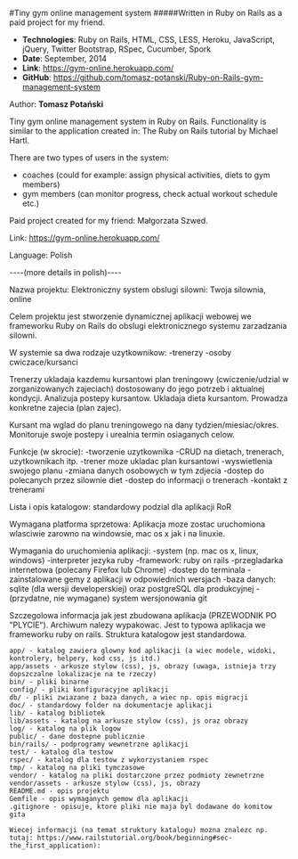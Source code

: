 #Tiny gym online management system
#####Written in Ruby on Rails as a paid project for my friend. 

- **Technologies**: Ruby on Rails, HTML, CSS, LESS, Heroku, JavaScript, jQuery, Twitter Bootstrap, RSpec, Cucumber, Spork
- **Date**: September, 2014
- **Link**: https://gym-online.herokuapp.com/
- **GitHub**: https://github.com/tomasz-potanski/Ruby-on-Rails-gym-management-system

Author: **Tomasz Potański**

Tiny gym online management system in Ruby on Rails. Functionality is similar to the application created in: The Ruby on Rails tutorial by Michael Hartl. 

There are two types of users in the system:
- coaches (could for example: assign physical activities, diets to gym members)
- gym members (can monitor progress, check actual workout schedule etc.)

Paid project created for my friend: Małgorzata Szwed. 

Link: https://gym-online.herokuapp.com/

Language: Polish

----(more details in polish)----

Nazwa projektu: Elektroniczny system obslugi silowni: Twoja silownia, online

Celem projektu jest stworzenie dynamicznej aplikacji webowej we frameworku Ruby on Rails do obslugi elektronicznego systemu zarzadzania silowni.

W systemie sa dwa rodzaje uzytkownikow:
-trenerzy
-osoby cwiczace/kursanci

Trenerzy ukladaja kazdemu kursantowi plan treningowy (cwiczenie/udzial w zorganizowanych zajeciach) dostosowany do jego potrzeb i aktualnej kondycji. Analizuja postepy kursantow. Ukladaja dieta kursantom. Prowadza konkretne zajecia (plan zajec).

Kursant  ma wglad do planu treningowego na dany tydzien/miesiac/okres. Monitoruje swoje postepy i urealnia termin osiaganych celow. 

Funkcje (w skrocie):
-tworzenie uzytkownika
-CRUD na dietach, trenerach, uzytkownikach itp.
-trener moze ukladac plan kursantowi
-wyswietlenia swojego planu
-zmiana danych osobowych w tym zdjecia
-dostep do polecanych przez silownie diet
-dostep do informacji o trenerach
-kontakt z trenerami

Lista i opis katalogow: standardowy podzial dla aplikacji RoR

Wymagana platforma sprzetowa: Aplikacja moze zostac uruchomiona wlasciwie zarowno na windowsie, mac os x jak i na linuxie.

Wymagania do uruchomienia aplikacji:
-system (np. mac os x, linux, windows)
-interpreter jezyka ruby
-framework: ruby on rails
-przegladarka internetowa (polecany Firefox lub Chrome)
-dostep do terminala
-zainstalowane gemy z aplikacji w odpowiednich wersjach
-baza danych: sqlite (dla wersji developerskiej) oraz postgreSQL dla produkcyjnej
-(przydatne, nie wymagane) system wersjonowania git


Szczegolowa informacja jak jest zbudowana aplikacja (PRZEWODNIK PO "PLYCIE").
Archiwum nalezy wypakowac. 
Jest to typowa aplikacja we frameworku ruby on rails. Struktura katalogow jest standardowa.

	app/ - katalog zawiera glowny kod aplikacji (a wiec modele, widoki, kontrolery, helpery, kod css, js itd.)
	app/assets - arkusze stylow (css), js, obrazy (uwaga, istnieja trzy dopszczalne lokalizacje na te rzeczy)
	bin/ - pliki binarne
	config/ - pliki konfiguracyjne aplikacji
	db/ - pliki zwiazane z baza danych, a wiec np. opis migracji
	doc/ - standardowy folder na dokumentacje aplikacji
	lib/ - katalog bibliotek
	lib/assets - katalog na arkusze stylow (css), js oraz obrazy
	log/ - katalog na plik logow
	public/ - dane dostepne publicznie
	bin/rails/ - podprogramy wewnetrzne aplikacji
	test/ - katalog dla testow
	rspec/ - katalog dla testow z wykorzystaniem rspec
	tmp/ - katalog na pliki tymczasowe
	vendor/ - katalog na pliki dostarczone przez podmioty zewnetrzne
	vendor/assets - arkusze stylow (css), js, obrazy
	README.md - opis projektu
	Gemfile - opis wymaganych gemow dla aplikacji
	.gitignore - opisuje, ktore pliki nie maja byl dodawane do komitow gita

	Wiecej informacji (na temat struktury katalogu) mozna znalezc np. tutaj: https://www.railstutorial.org/book/beginning#sec-the_first_application):
